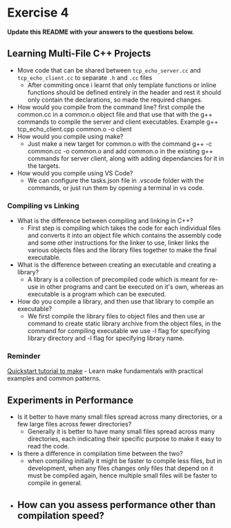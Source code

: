 # Exercise 4

**Update this README with your answers to the questions below.**

## Learning Multi-File C++ Projects

- Move code that can be shared between `tcp_echo_server.cc` and 
  `tcp_echo_client.cc` to separate `.h` and `.cc` files
  - After commiting once i learnt that only template functions or inline functions should be defined entirely in the header and rest it should only contain the declarations, so made the required changes.
- How would you compile from the command line?
  first compile the common.cc in a common.o object file and that use that with the g++ commands to compile the server and client executables. Example g++ tcp_echo_client.cpp common.o -o client
- How would you compile using make?
  - Just make a new target for common.o with the command g++ -c common.cc -o common.o and add common.o in the existing g++ commands for server client, along with adding dependancies for it in the targets.
- How would you compile using VS Code?
  - We can configure the tasks.json file in .vscode folder with the commands, or just run them by opening a terminal in vs code.

### Compiling vs Linking

- What is the difference between compiling and linking in C++?
  - First step is compiling which takes the code for each individual files and converts it into an object file which contains the assembly code and some other instructions for the linker to use, linker links the various objects files and the library files together to make the final executable.
- What is the difference between creating an executable and creating a 
  library?
  - A library is a collection of precompiled code which is meant for re-use in other programs and cant be executed on it's own, whereas an executable is a program which can be executed.
- How do you compile a library, and then use that library to compile an
  executable?
  - We first compile the library files to object files and then use ar command to create static library archive from the object files, in the command for compiling executable we use -l flag for specifying library directory and -l flag for specifying library name.
### Reminder 
[Quickstart tutorial to make](https://makefiletutorial.com/) - Learn make 
fundamentals with practical examples and common patterns.

## Experiments in Performance

- Is it better to have many small files spread across many directories, or
  a few large files across fewer directories?
  - Generally it is better to have many small files spread across many directories, each indicating their specific purpose to make it easy to read the code.
- Is there a difference in compilation time between the two?
  - when compiling initially it might be faster to compile less files, but in development, when any files changes only files that depend on it must be compiled again, hence multiple small files will be faster to compile in general.
- How can you assess performance other than compilation speed?
  -